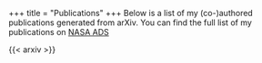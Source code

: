 +++
title = "Publications"
+++
Below is a list of my (co-)authored publications generated from arXiv. 
You can find the full list of my publications on [NASA ADS](https://ui.adsabs.harvard.edu/search/fq=%7B!type%3Daqp%20v%3D%24fq_author%7D&fq_author=(((author_facet_hier%3A%221%2FPanwar%2C%20V%2FPanwar%2C%20Vatsal%22%20OR%20author_facet_hier%3A%221%2FPanwar%2C%20V%2FPanwar%2C%20V%22))%20AND%20author_facet_hier%3A%221%2FPanwar%2C%20V%2FPanwar%2C%20Vatsal%22)&q=%20%20author%3A%22Panwar%2C%20V%22&sort=date%20desc%2C%20bibcode%20desc&p_=0)

{{< arxiv >}}